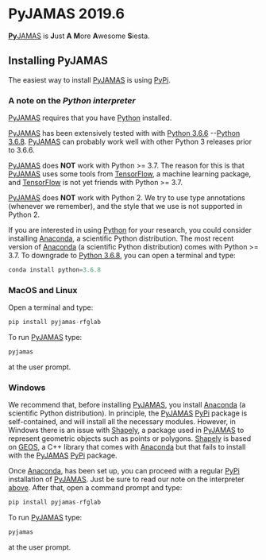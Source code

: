 # PyJAMAS 2019.6

[**Py**JAMAS](https://bitbucket.org/rfg_lab/pyjamas/src/master/) is **J**ust **A** **M**ore **A**wesome **S**iesta.

## Installing PyJAMAS
The easiest way to install [PyJAMAS](https://bitbucket.org/rfg_lab/pyjamas/src/master/) is using
[PyPi](https://pypi.org/project/pyjamas-rfglab/). 

### A note on the *Python interpreter*
[PyJAMAS](https://bitbucket.org/rfg_lab/pyjamas/src/master/) requires that you have
[Python](https://www.python.org/downloads/) installed.  

[PyJAMAS](https://bitbucket.org/rfg_lab/pyjamas/src/master/) has been extensively tested with with
[Python 3.6.6](https://www.python.org/downloads/release/python-366/)
--[Python 3.6.8](https://www.python.org/downloads/release/python-368/).
[PyJAMAS](https://bitbucket.org/rfg_lab/pyjamas/src/master/) can probably work well with other
Python 3 releases prior to 3.6.6.  

[PyJAMAS](https://bitbucket.org/rfg_lab/pyjamas/src/master/) does **NOT** work with Python >= 3.7. The reason for this
is that [PyJAMAS](https://bitbucket.org/rfg_lab/pyjamas/src/master/) uses some tools from
[TensorFlow](https://www.tensorflow.org/), a machine learning package, and [TensorFlow](https://www.tensorflow.org/)
is not yet friends with Python >= 3.7.  

[PyJAMAS](https://bitbucket.org/rfg_lab/pyjamas/src/master/) does **NOT** work with Python 2. We try to use type
annotations (whenever we remember), and the style that we use is not supported in Python 2.


If you are interested in using [Python](https://www.python.org/downloads/) for your research, you could consider
installing [Anaconda](https://www.anaconda.com/distribution/#download-section), a scientific Python
distribution. The most recent version of [Anaconda](https://www.anaconda.com/distribution/#download-section)
(a scientific Python distribution) comes with Python >= 3.7. To downgrade to
[Python 3.6.8](https://www.python.org/downloads/release/python-368/), you can open a terminal and type:  

```python
conda install python=3.6.8
```

### MacOS and Linux
Open a terminal and type:  

```python
pip install pyjamas-rfglab
```

To run [PyJAMAS](https://bitbucket.org/rfg_lab/pyjamas/src/master/) type:  

```python
pyjamas
```

at the user prompt.  

### Windows
We recommend that, before installing [PyJAMAS](https://bitbucket.org/rfg_lab/pyjamas/src/master/), you install
[Anaconda](https://www.anaconda.com/distribution/#download-section) (a scientific Python
distribution). In principle, the [PyJAMAS](https://bitbucket.org/rfg_lab/pyjamas/src/master/)
[PyPi](https://pypi.org/project/pyjamas-rfglab/) package is self-contained, and will install all the necessary
modules. However, in Windows there is an issue with [Shapely](https://pypi.org/project/Shapely/), a package used
in [PyJAMAS](https://bitbucket.org/rfg_lab/pyjamas/src/master/) to represent geometric objects such as points or
polygons. [Shapely](https://pypi.org/project/Shapely/) is based on [GEOS](https://trac.osgeo.org/geos/), a C++ library
that comes with [Anaconda](https://www.anaconda.com/distribution/#download-section) but that fails to install with
the [PyJAMAS](https://bitbucket.org/rfg_lab/pyjamas/src/master/)
[PyPi](https://pypi.org/project/pyjamas-rfglab/) package.  

Once [Anaconda](https://www.anaconda.com/distribution/#download-section), has been set up,
you can proceed with a regular
[PyPi](https://pypi.org/project/pyjamas-rfglab/) installation of
[PyJAMAS](https://bitbucket.org/rfg_lab/pyjamas/src/master/). Just be sure to read our note on the interpreter
[above](#a-note-on-the-interpreter). After that, open a command prompt and type:  

```python
pip install pyjamas-rfglab
```

To run [PyJAMAS](https://bitbucket.org/rfg_lab/pyjamas/src/master/) type:  

```python
pyjamas
```

at the user prompt.  
